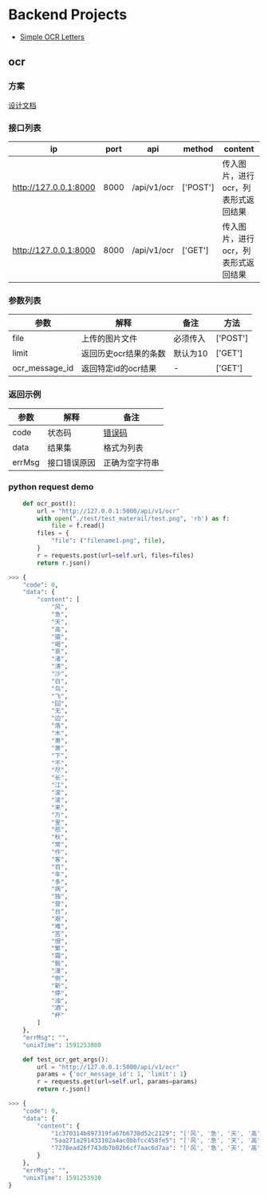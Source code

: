 # Backend Projects

- [Simple OCR Letters](https://github.com/teletraan/takehome/blob/master/backend/simple_ocr_letters.md)



## ocr

### 方案
[设计文档](./docs/design-document.md)

### 接口列表
ip|port|api|method|content
--|--|--|--|--
http://127.0.0.1:8000 | 8000 | /api/v1/ocr | ['POST'] | 传入图片，进行ocr，列表形式返回结果
http://127.0.0.1:8000 | 8000 | /api/v1/ocr | ['GET'] | 传入图片，进行ocr，列表形式返回结果


### 参数列表
参数|解释|备注|方法
--|--|--|--
file | 上传的图片文件 | 必须传入| ['POST']
limit | 返回历史ocr结果的条数 | 默认为10 | ['GET']
ocr_message_id | 返回特定id的ocr结果 | - | ['GET']

### 返回示例
参数|解释|备注
--|--|--
code | 状态码 | [错误码](./docs/err-code.md)
data | 结果集 | 格式为列表
errMsg | 接口错误原因 | 正确为空字符串


### python request demo
```python
    def ocr_post():
        url = "http://127.0.0.1:5000/api/v1/ocr"
        with open("./test/test_materail/test.png", 'rb') as f:
            file = f.read()
        files = {
            "file": ("filename1.png", file),
        }
        r = requests.post(url=self.url, files=files)
        return r.json()

>>> {
    "code": 0,
    "data": {
        "content": [
            "风",
            "急",
            "天",
            "高",
            "猿",
            "喝",
            "哀",
            "渚",
            "清",
            "沙",
            "白",
            "鸟",
            "飞",
            "回",
            "无",
            "边",
            "落",
            "木",
            "萧",
            "萧",
            "下",
            "不",
            "尽",
            "长",
            "江",
            "滚",
            "滚",
            "来",
            "万",
            "里",
            "悲",
            "秋",
            "常",
            "作",
            "客",
            "百",
            "年",
            "多",
            "病",
            "独",
            "登",
            "台",
            "艰",
            "难",
            "苦",
            "恨",
            "繁",
            "霜",
            "鬓",
            "漫",
            "倒",
            "新",
            "停",
            "浊",
            "酒",
            "杯"
        ]
    },
    "errMsg": "",
    "unixTime": 1591253880
```

```python
    def test_ocr_get_args():
        url = "http://127.0.0.1:5000/api/v1/ocr"
        params = {'ocr_message_id': 1, 'limit': 1}
        r = requests.get(url=self.url, params=params)
        return r.json()

>>> {
    "code": 0,
    "data": {
        "content": {
            "1c370314b897319fa67b6738d52c2129": "['风', '急', '天', '高', '猿', '喝', '哀', '渚', '清', '沙', '白', '鸟', '飞', '回', '无', '边', '落', '木', '萧', '萧', '下', '不', '尽', '长', '江', '滚', '滚', '来', '万', '里', '悲', '秋', '常', '作', '客', '百', '年', '多', '病', '独', '登', '台', '艰', '难', '苦', '恨', '繁', '霜', '鬓', '漫', '倒', '新', '停', '浊', '酒', '杯']",
            "5aa271a291433102a4ac0bbfcc458fe5": "['风', '急', '天', '高', '猿', '喝', '哀', '渚', '清', '沙', '白', '鸟', '飞', '回', '无', '边', '落', '木', '萧', '萧', '下', '不', '尽', '长', '江', '滚', '滚', '来', '万', '里', '悲', '秋', '常', '作', '客', '百', '年', '多', '病', '独', '登', '台', '艰', '难', '苦', '恨', '繁', '霜', '鬓', '漫', '倒', '新', '停', '浊', '酒', '杯']",
            "7278ead26f743db7b02b6cf7aac6d7aa": "['风', '急', '天', '高', '猿', '喝', '哀', '渚', '清', '沙', '白', '鸟', '飞', '回', '无', '边', '落', '木', '萧', '萧', '下', '不', '尽', '长', '江', '滚', '滚', '来', '万', '里', '悲', '秋', '常', '作', '客', '百', '年', '多', '病', '独', '登', '台', '艰', '难', '苦', '恨', '繁', '霜', '鬓', '漫', '倒', '新', '停', '浊', '酒', '杯']"
        }
    },
    "errMsg": "",
    "unixTime": 1591253930
}
```